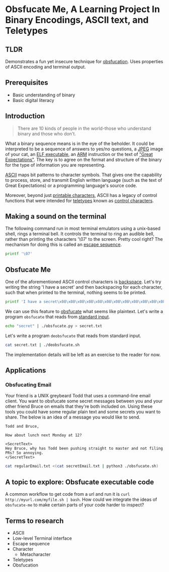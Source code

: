 # Obsfucate Me, A Learning Project In Binary Encodings, ASCII text, and Teletypes
## TLDR 
Demonstrates a fun yet insecure technique for [obsfucation](https://en.wikipedia.org/wiki/Obfuscation_(software)). Uses properties of ASCII encoding and terminal output.
## Prerequisites
- Basic understanding of binary
- Basic digital literacy
## Introduction
> There are 10 kinds of people in the world-those who understand binary and those who don't.

What a binary sequence means is in the eye of the beholder. It could be interpreted to be a sequence of answers to yes/no questions, a [JPEG](https://en.wikipedia.org/wiki/JPEG) image of your cat, an [ELF executable](https://en.wikipedia.org/wiki/Executable_and_Linkable_Format), an [ARM](https://en.wikipedia.org/wiki/ARM_architecture_family) instruction or the text of ["Great Expectations"](https://en.wikipedia.org/wiki/Great_Expectations). The key is to agree on the format and structure of the binary for the type of information you are representing.

[ASCII](https://en.wikipedia.org/wiki/ASCII) maps bit patterns to character symbols. That gives one the capability to process, store, and transmit English written language (such as the text of Great Expectations) or a programming language's source code.

Moreover, beyond just [printable characters](https://en.wikipedia.org/wiki/Graphic_character), ASCII has a legacy of control functions that were intended for [teletypes](https://en.wikipedia.org/wiki/Teleprinter) known as [control characters](https://en.wikipedia.org/wiki/Control_character). 

## Making a sound on the terminal
The following command run in most terminal emulators using a unix-based shell, rings a terminal bell. It controls the terminal to ring an audible bell, rather than printing the characters '\07' to the screen. Pretty cool right? The mechanism for doing this is called an [escape sequence](https://en.wikipedia.org/wiki/Escape_sequence).
```bash
printf '\07'
```

## Obsfucate Me
One of the aforementioned ASCII control characters is [backspace](https://en.wikipedia.org/wiki/Backspace). Let's try writing the string 'I have a secret' and then backspacing for each character, such that when printed to the terminal, nothing seems to be printed.
```bash
printf 'I have a secret\x08\x08\x08\x08\x08\x08\x08\x08\x08\x08\x08\x08\x08\x08\x08'
```
We can use this feature to [obsfucate](https://en.wikipedia.org/wiki/Obfuscation_(software)) what seems like plaintext. Let's write a program `obsfucate` that reads from [standard input](https://en.wikipedia.org/wiki/Standard_streams).
```bash
echo "secret" | ./obsfucate.py > secret.txt
```

Let's write a program `deobsfucate` that reads from standard input.

```bash
cat secret.txt | ./deobsfucate.sh
```

The implementation details will be left as an exercise to the reader for now.

## Applications
### Obsfucating Email
Your friend is a UNIX greybeard Todd that uses a command-line email client. You want to obsfucate some secret messages between you and your other friend Bruce on emails that they're both included on. Using these tools you could have some regular plain text and some secrets you want to share. The below is an idea of a message you would like to send.
```
Todd and Bruce,

How about lunch next Monday at 12?

<SecretText>
Hey Bruce, why has Todd been pushing straight to master and not filing PRs? So annoying.
</SecretText>
```

```bash
cat regularEmail.txt <(cat secretEmail.txt | python3 ./obsfucate.sh)
```
## A topic to explore: Obsfucate executable code
A common workflow to get code from a url and run it is `curl http://myurl.com/myfile.sh | bash`. How could we integrate the ideas of `obsfucate-me` to make certain parts of your code harder to inspect?

## Terms to research
- ASCII
- Low-level Terminal interface
- Escape sequence
- Character
  - Metacharacter
- Teletypes
- Obsfucation
